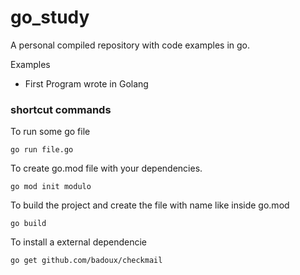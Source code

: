# go_study

A personal compiled repository with code examples in go.


Examples

- First Program wrote in Golang



### shortcut commands

To run some go file
```
go run file.go
```

To create go.mod file with your dependencies.
```
go mod init modulo
```

To build the project and create the file with name like inside go.mod 
```
go build
```

To install a external dependencie
```
go get github.com/badoux/checkmail
```